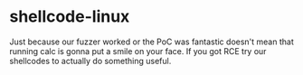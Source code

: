 # shellcode-linux
Just because our fuzzer worked or the PoC was fantastic doesn't mean that running calc is gonna put a smile on your face. If you got RCE try our shellcodes to actually do something useful. 
